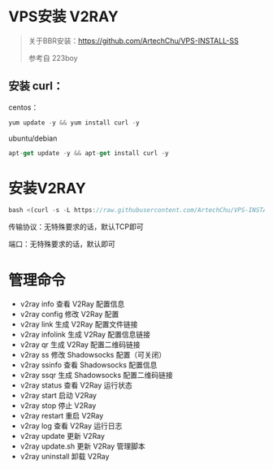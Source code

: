 # VPS安装 V2RAY

> 关于BBR安装：https://github.com/ArtechChu/VPS-INSTALL-SS
>
> 参考自 223boy

## 安装 curl：
centos：
```javascript
yum update -y && yum install curl -y
```
ubuntu/debian
```javascript
apt-get update -y && apt-get install curl -y
```
# 安装V2RAY
```javascript
bash <(curl -s -L https://raw.githubusercontent.com/ArtechChu/VPS-INSTALL-V2RAY/master/lib/install.sh)
```

传输协议：无特殊要求的话，默认TCP即可

端口：无特殊要求的话，默认即可

# 管理命令
- v2ray info 查看 V2Ray 配置信息
- v2ray config 修改 V2Ray 配置
- v2ray link 生成 V2Ray 配置文件链接
- v2ray infolink 生成 V2Ray 配置信息链接
- v2ray qr 生成 V2Ray 配置二维码链接
- v2ray ss 修改 Shadowsocks 配置（可关闭）
- v2ray ssinfo 查看 Shadowsocks 配置信息
- v2ray ssqr 生成 Shadowsocks 配置二维码链接
- v2ray status 查看 V2Ray 运行状态
- v2ray start 启动 V2Ray
- v2ray stop 停止 V2Ray
- v2ray restart 重启 V2Ray
- v2ray log 查看 V2Ray 运行日志
- v2ray update 更新 V2Ray
- v2ray update.sh 更新 V2Ray 管理脚本
- v2ray uninstall 卸载 V2Ray

